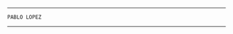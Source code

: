 ----------------------------------------------------------------------------------
```
PABLO LOPEZ
```
----------------------------------------------------------------------------------
